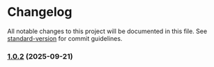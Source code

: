 # Changelog

All notable changes to this project will be documented in this file. See [standard-version](https://github.com/conventional-changelog/standard-version) for commit guidelines.

### [1.0.2](https://github.com/samehben3li/react-pageflipper/compare/v1.0.1...v1.0.2) (2025-09-21)
